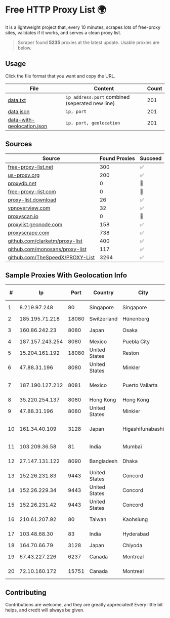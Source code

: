 
# Free HTTP Proxy List 🌍

It is a lightweight project that, every 10 minutes, scrapes lots of free-proxy sites, validates if it works, and serves a clean proxy list.


> Scraper found **5235** proxies at the latest update. Usable proxies are below.

## Usage

Click the file format that you want and copy the URL.


|File|Content|Count|
|----|-------|-----|
|[data.txt](https://raw.githubusercontent.com/themiralay/Proxy-List-World/master/data.txt)|`ip_address:port` combined (seperated new line)|201|
|[data.json](https://raw.githubusercontent.com/themiralay/Proxy-List-World/master/data.json)|`ip, port`|201|
|[data-with-geolocation.json](https://raw.githubusercontent.com/themiralay/Proxy-List-World/master/data-with-geolocation.json)|`ip, port, geolocation`|201|

## Sources

|Source|Found Proxies|Succeed|
|------|-------------|-------|
|[free-proxy-list.net](https://free-proxy-list.net)|300|✅|
|[us-proxy.org](https://www.us-proxy.org)|200|✅|
|[proxydb.net](http://proxydb.net)|0|🚫|
|[free-proxy-list.com](https://free-proxy-list.com/?page=&port=&type%5B%5D=http&type%5B%5D=https&up_time=0&search=Search)|0|🚫|
|[proxy-list.download](https://www.proxy-list.download/HTTP)|26|✅|
|[vpnoverview.com](https://vpnoverview.com/privacy/anonymous-browsing/free-proxy-servers)|32|✅|
|[proxyscan.io](https://www.proxyscan.io)|0|🚫|
|[proxylist.geonode.com](https://proxylist.geonode.com/api/proxy-list?limit=300&page=1&sort_by=lastChecked&sort_type=desc&protocols=http,https)|158|✅|
|[proxyscrape.com](https://api.proxyscrape.com/v2/?request=displayproxies&protocol=http&timeout=10000&country=all&ssl=all&anonymity=all)|738|✅|
|[github.com/clarketm/proxy-list](https://raw.githubusercontent.com/clarketm/proxy-list/master/proxy-list-raw.txt)|400|✅|
|[github.com/monosans/proxy-list](https://raw.githubusercontent.com/monosans/proxy-list/main/proxies/http.txt)|117|✅|
|[github.com/TheSpeedX/PROXY-List](https://raw.githubusercontent.com/TheSpeedX/PROXY-List/master/http.txt)|3264|✅|


## Sample Proxies With Geolocation Info

|#|Ip|Port|Country|City|Internet Service Provider|
|-|--|----|-------|----|-------------------------|
|1|8.219.97.248|80|Singapore|Singapore|Alibaba (US) Technology Co., Ltd.|
|2|185.195.71.218|18080|Switzerland|Hünenberg|Datasource AG|
|3|160.86.242.23|8080|Japan|Osaka|Sony Network Communications Inc|
|4|187.157.243.254|8080|Mexico|Puebla City|Uninet S.A. de C.V.|
|5|15.204.161.192|18080|United States|Reston|OVH SAS|
|6|47.88.31.196|8080|United States|Minkler|Alibaba.com LLC|
|7|187.190.127.212|8081|Mexico|Puerto Vallarta|Total Play Telecomunicaciones SA De CV|
|8|35.220.254.137|8080|Hong Kong|Hong Kong|Google LLC|
|9|47.88.31.196|8080|United States|Minkler|Alibaba.com LLC|
|10|161.34.40.109|3128|Japan|Higashifunabashi|NTT PC Communications, Inc.|
|11|103.209.36.58|81|India|Mumbai|Syscon Infoway Pvt. Ltd.|
|12|27.147.131.122|8090|Bangladesh|Dhaka|Link3 Technologies Limited|
|13|152.26.231.83|9443|United States|Concord|MCNC|
|14|152.26.229.34|9443|United States|Concord|MCNC|
|15|152.26.231.42|9443|United States|Concord|MCNC|
|16|210.61.207.92|80|Taiwan|Kaohsiung|Chunghwa Telecom Co., Ltd.|
|17|103.48.68.30|83|India|Hyderabad|Country Online Services PVT LTD|
|18|164.70.66.79|3128|Japan|Chiyoda|InfoSphere|
|19|67.43.227.226|6237|Canada|Montreal|GloboTech Communications|
|20|72.10.160.172|15751|Canada|Montreal|GloboTech Communications|



## Contributing

Contributions are welcome, and they are greatly appreciated! Every
little bit helps, and credit will always be given.

